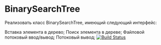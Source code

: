 # BinarySearchTree
Реализовать класс BinarySearchTree, имеющий следующий интерфейс:

Вставка элемента в дерево;
Поиск элемента в дереве;
Файловой потоковый ввод/вывод;
Потоковый вывод;
[![Build Status](https://travis-ci.org/github_BMSTU732/BinarySearchTree.svg?branch=master)](https://travis-ci.org/github_BMSTU732/BinarySearchTree)
